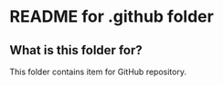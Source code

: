 # README for .github folder

## What is this folder for?

This folder contains item for GitHub repository.